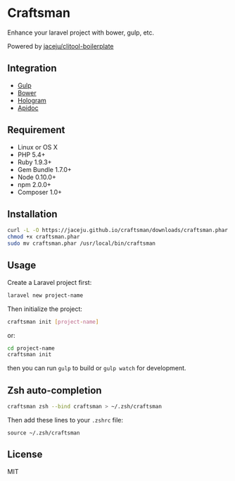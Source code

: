 # Craftsman

Enhance your laravel project with bower, gulp, etc. 

Powered by [jaceju/clitool-boilerplate](https://github.com/jaceju/clitool-boilerplate)

## Integration

* [Gulp](http://gulpjs.com/)
* [Bower](http://bower.io/)
* [Hologram](http://trulia.github.io/hologram/)
* [Apidoc](http://apidocjs.com/)

## Requirement

* Linux or OS X
* PHP 5.4+
* Ruby 1.9.3+
* Gem Bundle 1.7.0+
* Node 0.10.0+
* npm 2.0.0+
* Composer 1.0+

## Installation

```bash
curl -L -O https://jaceju.github.io/craftsman/downloads/craftsman.phar
chmod +x craftsman.phar
sudo mv craftsman.phar /usr/local/bin/craftsman
```

## Usage

Create a Laravel project first:

```bash
laravel new project-name
```

Then initialize the project:

```bash
craftsman init [project-name]
```

or:

```bash
cd project-name
craftsman init
```

then you can run `gulp` to build or `gulp watch` for development.

## Zsh auto-completion

```bash
craftsman zsh --bind craftsman > ~/.zsh/craftsman
```

Then add these lines to your `.zshrc` file:

```
source ~/.zsh/craftsman
```

## License

MIT

